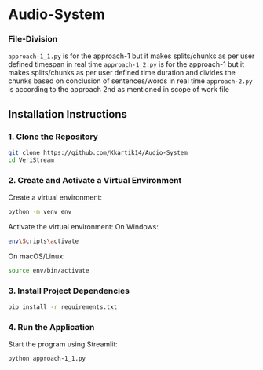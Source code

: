 # Audio-System

### File-Division
`approach-1_1.py` is for the approach-1 but it makes splits/chunks as per user defined timespan in real time
`approach-1_2.py` is for the approach-1 but it makes splits/chunks as per user defined time duration and divides the chunks based on conclusion of sentences/words in real time
`approach-2.py` is according to the approach 2nd as mentioned in scope of work file

## **Installation Instructions**

### **1. Clone the Repository**
```bash
git clone https://github.com/Kkartik14/Audio-System
cd VeriStream
```

### **2. Create and Activate a Virtual Environment**
Create a virtual environment:
```bash
python -m venv env
```
Activate the virtual environment:
On Windows:
```bash
env\Scripts\activate
```
On macOS/Linux:
```bash
source env/bin/activate
```

### **3. Install Project Dependencies**
```bash
pip install -r requirements.txt
```

### **4. Run the Application**
Start the program using Streamlit:
```bash
python approach-1_1.py
```